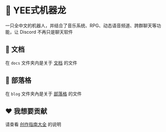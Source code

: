 # 🦖 YEE式机器龙

一只全中文的机器人，并结合了音乐系统、RPG、动态语音频道、跨群聊天等功能，让 Discord 不再只是聊天软件

## 📖 文档

在 `docs` 文件夹内是关于 [文档](https://yeecord.com/docs/) 的文件

## 📝 部落格

在 `blog` 文件夹內是关于 [部落格](https://yeecord.com/blog/) 的文件

## ❤️ 我想要贡献

请查看 [创作指南大全](CONTRIBUTING-zh_cn.md) 的说明
